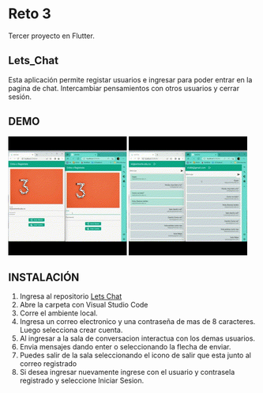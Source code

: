 # Reto 3

Tercer proyecto en Flutter.

## Lets_Chat

Esta aplicación permite registar usuarios e ingresar para poder entrar en la pagina de chat. Intercambiar pensamientos con otros usuarios y cerrar sesión.

## DEMO
![Demo](/img/reto3p1.gif "chat parte1")
![Demo](/img/reto3p2.gif "chat parte2")

## INSTALACIÓN

1. Ingresa al repositorio [Lets Chat](https://github.com/ljparras/LetsChat_reto3.git)
2. Abre la carpeta con Visual Studio Code
3. Corre el ambiente local.
4. Ingresa un correo electronico y una contraseña de mas de 8 caracteres. Luego selecciona crear cuenta. 
6. Al ingresar a la sala de conversacion interactua con los demas usuarios.
7. Envia mensajes dando enter o seleccionando la flecha de enviar.
8. Puedes salir de la sala seleccionando el icono de salir que esta junto al correo registrado
9. Si desea ingresar nuevamente ingrese con el usuario y contrasela registrado y seleccione Iniciar Sesion.
